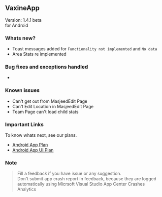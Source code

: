 ## VaxineApp
Version: 1.4.1 beta  
for Android

### Whats new?
- Toast messages added for `Functionality not implemented` and `No data`
- Area Stats re implemented

### Bug fixes and exceptions handled
- 

### Known issues
- Can't get out from MasjeedEdit Page
- Can't Edit Location in MasjeedEdit Page
- Team Page can't load child stats

### Important Links
To know whats next, see our plans.  
- [Android App Plan](https://github.com/VDTS/CodeX.VaxineSolution/projects/1)  
- [Android App UI Plan](https://github.com/VDTS/CodeX.VaxineSolution/projects/2)  


### Note
> Fill a feedback if you have issue or any suggestion.  
> Don't submit app crash report in feedback, because they are logged automatically using Micrsoft Visual Studio App Center Crashes Analytics

